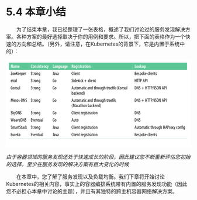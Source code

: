 # 5.4 本章小结

&emsp;&emsp;为了结束本章，我已经整理了一张表格，概述了我们讨论过的服务发现解决方案。各种方案的最好选择取决于你的用例和要求。所以，把下面的表格作为一个快速的方向和总结。（另外，请注意，在Kubernetes的背景下，它是内置于系统中的）：

![](../images/5-3.png)

*由于容器领域的服务发现还处于快速成长的阶段，因此建议您不断重新评估您初始的选择，至少在服务发现的解决方案有巨大变化的时候*

&emsp;&emsp;在本章中，您了解了服务发现以及负载均衡。我们下章将开始讨论Kubernetes的相关内容，事实上的容器编排系统带有内置的服务发现功能（因此您不必担心本章中讨论的主题），并且有其独特的跨主机容器网络解决方案。